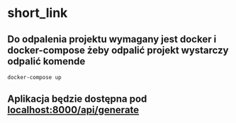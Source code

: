 # short_link
## Do odpalenia projektu wymagany jest docker i docker-compose żeby odpalić projekt wystarczy odpalić komende
```
docker-compose up
```
## Aplikacja będzie dostępna pod [localhost:8000/api/generate](http://localhost:8000/api/generate)
